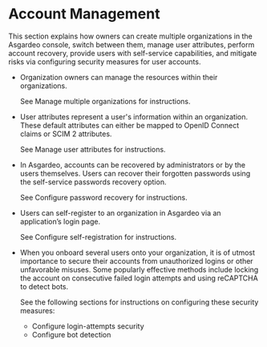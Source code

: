 # Account Management

This section explains how owners can create multiple organizations in the Asgardeo console, switch between them, manage user attributes, perform account recovery, provide users with self-service capabilities, and mitigate risks via configuring security measures for user accounts.

- Organization owners can manage the resources within their organizations.

    See <a :href="$withBase('/guides/your-asgardeo/manage-organizations/')">Manage multiple organizations</a> for instructions.

- User attributes represent a user's information within an organization. These default attributes can either be mapped to OpenID Connect claims or SCIM 2 attributes.

    See <a :href="$withBase('/guides/users/attributes/')">Manage user attributes</a> for instructions.

- In Asgardeo, accounts can be recovered by administrators or by the users themselves. Users can recover their forgotten passwords using the self-service passwords recovery option.

    See <a :href="$withBase('/guides/user-accounts/password-recovery/')">Configure password recovery</a> for instructions.

- Users can self-register to an organization in Asgardeo via an application’s login page.

    See <a :href="$withBase('/guides/user-accounts/configure-self-registration/')">Configure self-registration</a> for instructions.

- When you onboard several users onto your organization, it is of utmost importance to secure their accounts from unauthorized logins or other unfavorable misuses. Some popularly effective methods include locking the account on consecutive failed login attempts and using reCAPTCHA to detect bots.

  See the following sections for instructions on configuring these security measures:

  - <a :href="$withBase('/guides/user-accounts/account-security/login-attempts-security/')">Configure login-attempts security</a>
  - <a :href="$withBase('/guides/user-accounts/account-security/bot-detection/')">Configure bot detection</a>